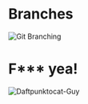 # Branches

![Git Branching](https://www.atlassian.com/wac/landing/git/tutorial/git-branches/pageSections/0/contentColumnTwo/0/imageBinary/git-tutorial_branching-merging.png)

# F*** yea!

![Daftpunktocat-Guy](http://octodex.github.com/images/daftpunktocat-guy.gif)
